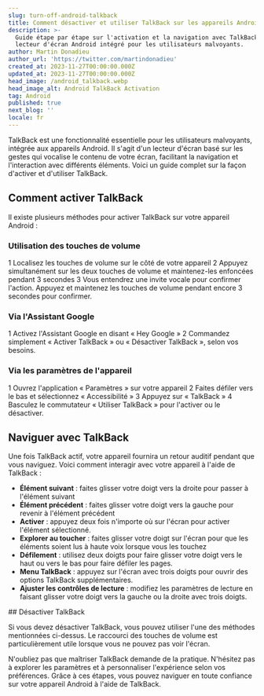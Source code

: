 ```yaml
---
slug: turn-off-android-talkback
title: Comment désactiver et utiliser TalkBack sur les appareils Android
description: >-
  Guide étape par étape sur l'activation et la navigation avec TalkBack, le
  lecteur d'écran Android intégré pour les utilisateurs malvoyants.
author: Martin Donadieu
author_url: 'https://twitter.com/martindonadieu'
created_at: 2023-11-27T00:00:00.000Z
updated_at: 2023-11-27T00:00:00.000Z
head_image: /android_talkback.webp
head_image_alt: Android TalkBack Activation
tag: Android
published: true
next_blog: ''
locale: fr
---
```


TalkBack est une fonctionnalité essentielle pour les utilisateurs malvoyants, intégrée aux appareils Android. Il s'agit d'un lecteur d'écran basé sur les gestes qui vocalise le contenu de votre écran, facilitant la navigation et l'interaction avec différents éléments. Voici un guide complet sur la façon d'activer et d'utiliser TalkBack.

## Comment activer TalkBack

Il existe plusieurs méthodes pour activer TalkBack sur votre appareil Android :

### Utilisation des touches de volume

1 Localisez les touches de volume sur le côté de votre appareil
2 Appuyez simultanément sur les deux touches de volume et maintenez-les enfoncées pendant 3 secondes
3 Vous entendrez une invite vocale pour confirmer l'action. Appuyez et maintenez les touches de volume pendant encore 3 secondes pour confirmer.

### Via l'Assistant Google

1 Activez l'Assistant Google en disant « Hey Google »
2 Commandez simplement « Activer TalkBack » ou « Désactiver TalkBack », selon vos besoins.

### Via les paramètres de l'appareil

1 Ouvrez l'application « Paramètres » sur votre appareil
2 Faites défiler vers le bas et sélectionnez « Accessibilité »
3 Appuyez sur « TalkBack »
4 Basculez le commutateur « Utiliser TalkBack » pour l'activer ou le désactiver.

## Naviguer avec TalkBack

Une fois TalkBack actif, votre appareil fournira un retour auditif pendant que vous naviguez. Voici comment interagir avec votre appareil à l'aide de TalkBack :

- **Élément suivant** : faites glisser votre doigt vers la droite pour passer à l'élément suivant
- **Élément précédent** : faites glisser votre doigt vers la gauche pour revenir à l'élément précédent
- **Activer** : appuyez deux fois n'importe où sur l'écran pour activer l'élément sélectionné.
- **Explorer au toucher** : faites glisser votre doigt sur l'écran pour que les éléments soient lus à haute voix lorsque vous les touchez
- **Défilement** : utilisez deux doigts pour faire glisser votre doigt vers le haut ou vers le bas pour faire défiler les pages.
- **Menu TalkBack** : appuyez sur l'écran avec trois doigts pour ouvrir des options TalkBack supplémentaires.
- **Ajuster les contrôles de lecture** : modifiez les paramètres de lecture en faisant glisser votre doigt vers la gauche ou la droite avec trois doigts.

## Désactiver TalkBack

Si vous devez désactiver TalkBack, vous pouvez utiliser l'une des méthodes mentionnées ci-dessus. Le raccourci des touches de volume est particulièrement utile lorsque vous ne pouvez pas voir l'écran.

N'oubliez pas que maîtriser TalkBack demande de la pratique. N'hésitez pas à explorer les paramètres et à personnaliser l'expérience selon vos préférences. Grâce à ces étapes, vous pouvez naviguer en toute confiance sur votre appareil Android à l'aide de TalkBack.